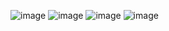 ![image](https://github.com/user-attachments/assets/4bbcabd2-9718-4260-a525-328a06ca4761)
![image](https://github.com/user-attachments/assets/a9530636-80a0-4333-866f-b58685ee3cc1)
![image](https://github.com/user-attachments/assets/511ce297-14d5-429f-9c97-88cdacea84b1)
![image](https://github.com/user-attachments/assets/3244ac37-0048-4df3-a4f4-ea95763622f6)
